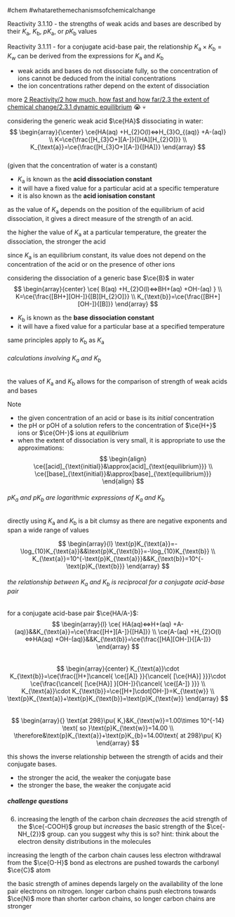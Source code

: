 #chem #whatarethemechanismsofchemicalchange  
  
Reactivity 3.1.10 - the strengths of weak acids and bases are described by their $K_\text{a}$, $K_{\text{b}}$, $pK_{\text{a}}$, or $pK_{\text{b}}$ values  
  
Reactivity 3.1.11 - for a conjugate acid-base pair, the relationship $K_{\text{a}}\times K_{\text{b}}=K_{\text{w}}$ can be derived from the expressions for $K_{\text{a}}$ and $K_{\text{b}}$  
  
- weak acids and bases do not dissociate fully, so the concentration of ions cannot be deduced from the initial concentrations  
- the ion concentrations rather depend on the extent of dissociation  
  
more [2 Reactivity/2 how much, how fast and how far/2.3 the extent of chemical change/2.3.1 dynamic equilibrium](/2%20Reactivity/2%20how%20much,%20how%20fast%20and%20how%20far/2.3%20the%20extent%20of%20chemical%20change/2.3.1%20dynamic%20equilibrium.md) 😭 💀  
  
considering the generic weak acid $\ce{HA}$ dissociating in water:  
$$  
\begin{array}{\center}  
\ce{HA(aq) +H_{2}O(l)<=>H_{3}O_{(aq)} +A-(aq)} \\  
K=\ce{\frac{[H_{3}O+][A-]}{[HA][H_{2}O]}} \\  
K_{\text{a}}=\ce{\frac{[H_{3}O+][A-]}{[HA]}}  
\end{array}  
$$  
(given that the concentration of water is a constant)  
  
- $K_{\text{a}}$ is known as the **acid dissociation constant**  
- it will have a fixed value for a particular acid at a specific temperature  
- it is also known as the **acid ionisation constant**  
  
as the value of $K_{\text{a}}$ depends on the position of the equilibrium of acid dissociation, it gives a direct measure of the strength of an acid.  
  
the higher the value of $K_{\text{a}}$ at a particular temperature, the greater the dissociation, the stronger the acid  
  
since $K_{\text{a}}$ is an equilibrium constant, its value does not depend on the concentration of the acid or on the presence of other ions  
  
considering the dissociation of a generic base $\ce{B}$ in water  
$$  
\begin{array}{center}  
\ce{  
B(aq) +H_{2}O(l)<=>BH+(aq) +OH-(aq)  
} \\  
K=\ce{\frac{[BH+][OH-]}{[B][H_{2}O]}} \\  
K_{\text{b}}=\ce{\frac{[BH+][OH-]}{[B]}}  
\end{array}  
$$  
- $K_{\text{b}}$ is known as the **base dissociation constant**  
- it will have a fixed value for a particular base at a specified temperature  
  
same principles apply to $K_{\text{b}}$ as $K_{\text{a}}$  
  
###### calculations involving $K_{\text{a}}$ and $K_{\text{b}}$  
the values of $K_{\text{a}}$ and $K_{\text{b}}$ allows for the comparison of strength of weak acids and bases  
  
> [!NOTE]   
> - the given concentration of an acid or base is its *initial* concentration  
> - the $\text{pH}$ or $\text{pOH}$ of a solution refers to the concentration of $\ce{H+}$ ions or $\ce{OH-}$ ions at *equilibrium*  
> - when the extent of dissociation is very small, it is appropriate to use the approximations:  
> $$  
> \begin{align}  
\ce{[acid]_{\text{initial}}&\approx[acid]_{\text{equilibrium}}} \\  
>\ce{[base]_{\text{initial}}&\approx[base]_{\text{equilibrium}}}  
\end{align}  
> $$  
  
###### $\text{p}K_{\text{a}}$ and $\text{p}K_{\text{b}}$ are logarithmic expressions of $K_{\text{a}}$ and $K_{\text{b}}$  
directly using $K_{\text{a}}$ and $K_{\text{b}}$ is a bit clumsy as there are negative exponents and span a wide range of values  
  
$$  
\begin{array}{l}  
\text{p}K_{\text{a}}=-\log_{10}K_{\text{a}}&&\text{p}K_{\text{b}}=-\log_{10}K_{\text{b}} \\  
K_{\text{a}}=10^{-\text{p}K_{\text{a}}}&&K_{\text{b}}=10^{-\text{p}K_{\text{b}}}  
\end{array}  
$$  
  
###### the relationship between $K_{\text{a}}$ and $K_{\text{b}}$ is reciprocal for a conjugate acid-base pair  
  
for a conjugate acid-base pair $\ce{HA/A-}$:  
$$  
\begin{array}{l}  
\ce{  
HA(aq)<=>H+(aq) +A-(aq)}&&K_{\text{a}}=\ce{\frac{[H+][A-]}{[HA]}} \\  
\ce{A-(aq) +H_{2}O(l)<=>HA(aq) +OH-(aq)}&&K_{\text{b}}=\ce{\frac{[HA][OH-]}{[A-]}}  
\end{array}  
$$  
$$  
\begin{array}{center}  
K_{\text{a}}\cdot K_{\text{b}}=\ce{\frac{[H+]\cancel{ \ce{[A]} }}{\cancel{ [\ce{HA}] }}}\cdot \ce{\frac{\cancel{ [\ce{HA}] }[OH-]}{\cancel{ \ce{[A-]} }}} \\  
K_{\text{a}}\cdot K_{\text{b}}=\ce{[H+]\cdot[OH-]}=K_{\text{w}} \\  
\text{p}K_{\text{a}}+\text{p}K_{\text{b}}=\text{p}K_{\text{w}}  
\end{array}  
$$  
$$  
\begin{array}{}  
\text{at 298}\pu{ K,}&K_{\text{w}}=1.00\times 10^{-14} \text{ so }\text{p}K_{\text{w}}=14.00 \\  
\therefore&\text{p}K_{\text{a}}+\text{p}K_{b}=14.00\text{ at 298}\pu{ K}  
\end{array}  
$$  
  
this shows the inverse relationship between the strength of acids and their conjugate bases.  
- the stronger the acid, the weaker the conjugate base  
- the stronger the base, the weaker the conjugate acid  
  
##### challenge questions  
6. increasing the length of the carbon chain *decreases* the acid strength of the $\ce{-COOH}$ group but *increases* the basic strength of the $\ce{-NH_{2}}$ group. can you suggest why this is so? hint: think about the electron density distributions in the molecules  
  
increasing the length of the carbon chain causes less electron withdrawal from the $\ce{O-H}$ bond as electrons are pushed towards the carbonyl $\ce{C}$ atom  
  
the basic strength of amines depends largely on the availability of the lone pair electrons on nitrogen. longer carbon chains push electrons towards $\ce{N}$ more than shorter carbon chains, so longer carbon chains are stronger